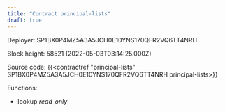 ```yaml
---
title: "Contract principal-lists"
draft: true
---
```

Deployer: SP1BX0P4MZ5A3A5JCH0E10YNS170QFR2VQ6TT4NRH


 



Block height: 58521 (2022-05-03T03:14:25.000Z)

Source code: {{<contractref "principal-lists" SP1BX0P4MZ5A3A5JCH0E10YNS170QFR2VQ6TT4NRH principal-lists>}}

Functions:

* lookup _read_only_
